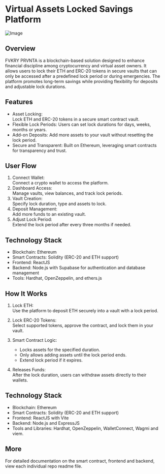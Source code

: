 # Virtual Assets Locked Savings Platform

![Image](https://github.com/user-attachments/assets/3c2c4103-4b09-42d8-ba34-564477195e25)

## Overview
FVKRY PRVNTA is a blockchain-based solution designed to enhance financial discipline among cryptocurrency and virtual asset owners. It allows users to lock their ETH and ERC-20 tokens in secure vaults that can only be accessed after a predefined lock period or during emergencies. The platform promotes long-term savings while providing flexibility for deposits and adjustable lock durations.

## Features
- Asset Locking:  
  Lock ETH and ERC-20 tokens in a secure smart contract vault.  
- Flexible Lock Periods:
  Users can set lock durations for days, weeks, months or years.   
- Add-on Deposits:
  Add more assets to your vault without resetting the lock period.  
- Secure and Transparent:
  Built on Ethereum, leveraging smart contracts for transparency and trust.

## User Flow
1. Connect Wallet:  
   Connect a crypto wallet to access the platform.  
2. Dashboard Access:  
   Manage vaults, view balances, and track lock periods.  
3. Vault Creation:  
   Specify lock duration, type and assets to lock.  
4. Deposit Management:  
   Add more funds to an existing vault.  
5. Adjust Lock Period:  
   Extend the lock period after every three months if needed.  
  


## Technology Stack
- Blockchain: Ethereum  
- Smart Contracts: Solidity (ERC-20 and ETH support)  
- Frontend: ReactJS
- Backend: Node.js with Supabase for authentication and database management  
- Tools: Hardhat, OpenZeppelin, and ethers.js  


## How It Works
1. Lock ETH:  
   Use the platform to deposit ETH securely into a vault with a lock period.  

2. Lock ERC-20 Tokens:  
   Select supported tokens, approve the contract, and lock them in your vault.  

3. Smart Contract Logic:  
   - Locks assets for the specified duration.  
   - Only allows adding assets until the lock period ends.  
   - Extend lock period if it expires.  

4. Releases Funds:  
   After the lock duration, users can withdraw assets directly to their wallets.

## Technology Stack
- Blockchain: Ethereum  
- Smart Contracts: Solidity (ERC-20 and ETH support)  
- Frontend: ReactJS with Vite
- Backend: Node.js and ExpressJS 
- Tools and Libraries: Hardhat, OpenZeppelin, WalletConnect, Wagmi and viem. 

## More
For detailed documentation on the smart contract, frontend and backend, view each individual repo readme file.